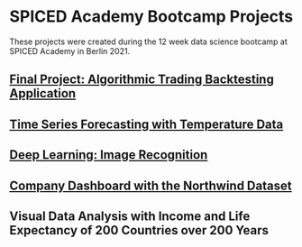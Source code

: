 # SPICED Academy Bootcamp Projects

These projects were created during the 12 week data science bootcamp at SPICED Academy in Berlin 2021.

## [Final Project: Algorithmic Trading Backtesting Application](https://github.com/fkosse/bootcamp_projects/tree/main/algo-trading_strategy_app) 

## [Time Series Forecasting with Temperature Data](https://github.com/fkosse/bootcamp_projects/tree/main/time_series_forecasting)

## [Deep Learning: Image Recognition](https://github.com/fkosse/bootcamp_projects/tree/main/deep_learning) 

## [Company Dashboard with the Northwind Dataset](https://github.com/fkosse/bootcamp_projects/tree/main/dashboard)

## Visual Data Analysis with Income and Life Expectancy of 200 Countries over 200 Years

